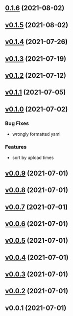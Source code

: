 
<a name="0.1.6"></a>
## [0.1.6](https://github.com/hojland/mlflow/compare/v0.1.5...0.1.6) (2021-08-02)


<a name="v0.1.5"></a>
## [v0.1.5](https://github.com/hojland/mlflow/compare/v0.1.4...v0.1.5) (2021-08-02)


<a name="v0.1.4"></a>
## [v0.1.4](https://github.com/hojland/mlflow/compare/v0.1.3...v0.1.4) (2021-07-26)


<a name="v0.1.3"></a>
## [v0.1.3](https://github.com/hojland/mlflow/compare/v0.1.2...v0.1.3) (2021-07-19)


<a name="v0.1.2"></a>
## [v0.1.2](https://github.com/hojland/mlflow/compare/v0.1.1...v0.1.2) (2021-07-12)


<a name="v0.1.1"></a>
## [v0.1.1](https://github.com/hojland/mlflow/compare/v0.1.0...v0.1.1) (2021-07-05)


<a name="v0.1.0"></a>
## [v0.1.0](https://github.com/hojland/mlflow/compare/v0.0.9...v0.1.0) (2021-07-02)

### Bug Fixes

* wrongly formatted yaml

### Features

* sort by upload times


<a name="v0.0.9"></a>
## [v0.0.9](https://github.com/hojland/mlflow/compare/v0.0.8...v0.0.9) (2021-07-01)


<a name="v0.0.8"></a>
## [v0.0.8](https://github.com/hojland/mlflow/compare/v0.0.7...v0.0.8) (2021-07-01)


<a name="v0.0.7"></a>
## [v0.0.7](https://github.com/hojland/mlflow/compare/v0.0.6...v0.0.7) (2021-07-01)


<a name="v0.0.6"></a>
## [v0.0.6](https://github.com/hojland/mlflow/compare/v0.0.5...v0.0.6) (2021-07-01)


<a name="v0.0.5"></a>
## [v0.0.5](https://github.com/hojland/mlflow/compare/v0.0.4...v0.0.5) (2021-07-01)


<a name="v0.0.4"></a>
## [v0.0.4](https://github.com/hojland/mlflow/compare/v0.0.3...v0.0.4) (2021-07-01)


<a name="v0.0.3"></a>
## [v0.0.3](https://github.com/hojland/mlflow/compare/v0.0.2...v0.0.3) (2021-07-01)


<a name="v0.0.2"></a>
## [v0.0.2](https://github.com/hojland/mlflow/compare/v0.0.1...v0.0.2) (2021-07-01)


<a name="v0.0.1"></a>
## v0.0.1 (2021-07-01)
